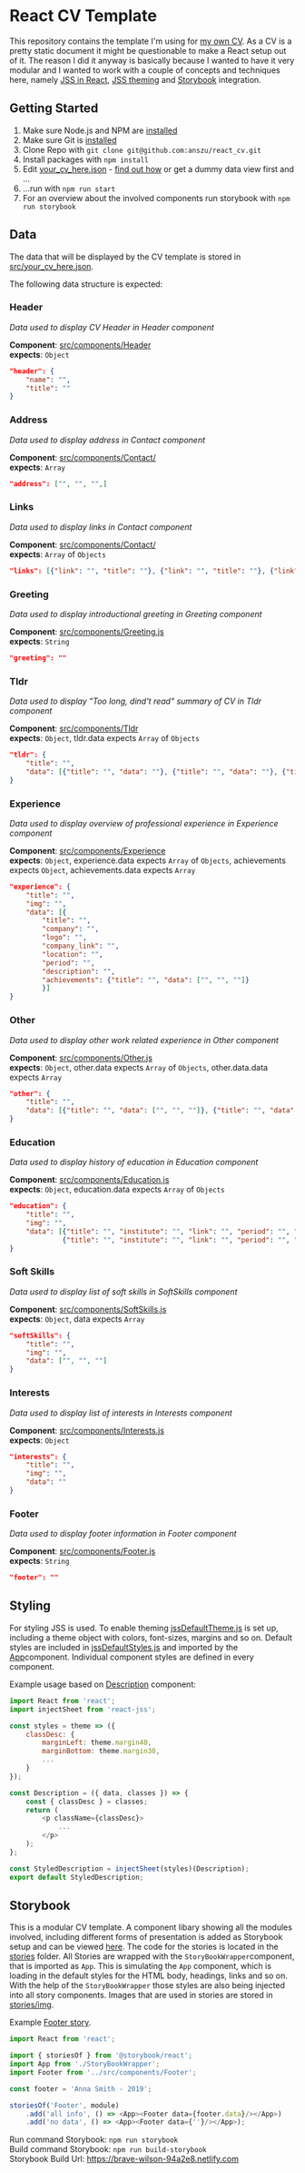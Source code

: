 # React CV Template

This repository contains the template I'm using for [my own CV](https://anszu.github.io/).
As a CV is a pretty static document it might be questionable to make a React setup out of it. The reason I did it anyway is basically because I wanted to have it very modular and I wanted to work with a couple of concepts and techniques here, namely [JSS in React](https://cssinjs.org/react-jss), [JSS theming](https://cssinjs.org/react-jss/?v=v10.0.0-alpha.23#theming) and [Storybook](https://storybook.js.org/docs/guides/guide-react/) integration.

## Getting Started

1. Make sure Node.js and NPM are [installed](https://nodejs.org/en/download/) 
2. Make sure Git is [installed](https://git-scm.com/book/en/v2/Getting-Started-Installing-Git)
3. Clone Repo with ```git clone git@github.com:anszu/react_cv.git```
4. Install packages with ```npm install```
5. Edit [your_cv_here.json](https://github.com/anszu/react_cv/blob/master/src/your_cv_here.json) - [find out how](https://github.com/anszu/react_cv/blob/master/README.md#data) or get a dummy data view first and ...
6. ...run with ```npm run start```
7. For an overview about the involved components run storybook with ```npm run storybook```

## Data

The data that will be displayed by the CV template is stored in [src/your_cv_here.json](https://github.com/anszu/react_cv/blob/master/src/your_cv_here.json).

The following data structure is expected:

### Header

_Data used to display CV Header in Header component_

**Component**: [src/components/Header](https://github.com/anszu/react_cv/blob/master/src/components/Header.js)   
**expects**: ```Object```

```json
"header": {
    "name": "",
    "title": ""
}
```

### Address

_Data used to display address in Contact component_

**Component**: [src/components/Contact/](https://github.com/anszu/react_cv/blob/master/src/components/Contact/)   
**expects**: ```Array```

```json
"address": ["", "", "",]
```

### Links

_Data used to display links in Contact component_

**Component**: [src/components/Contact/](https://github.com/anszu/react_cv/blob/master/src/components/Contact/)  
**expects**: ```Array``` of ```Objects```

```json
"links": [{"link": "", "title": ""}, {"link": "", "title": ""}, {"link": "", "title": ""}]
```

### Greeting

_Data used to display introductional greeting in Greeting component_

**Component**: [src/components/Greeting.js](https://github.com/anszu/react_cv/blob/master/src/components/Greeting.js)  
**expects**: ```String```

```json
"greeting": ""
```

### Tldr

_Data used to display "Too long, dind't read" summary of CV in Tldr component_

**Component**: [src/components/Tldr](https://github.com/anszu/react_cv/blob/master/src/components/Tldr/)  
**expects**: ```Object```, tldr.data expects ```Array``` of ```Objects```

```json
"tldr": {
    "title": "",
    "data": [{"title": "", "data": ""}, {"title": "", "data": ""}, {"title": "", "data": ""}]
}
```

### Experience

_Data used to display overview of professional experience in Experience component_

**Component**: [src/components/Experience](https://github.com/anszu/react_cv/blob/master/src/components/Experience/)  
**expects**: ```Object```, experience.data expects ```Array``` of ```Objects```, achievements expects ```Object```, achievements.data expects ```Array``` 

```json
"experience": {
    "title": "",
    "img": "",
    "data": [{
        "title": "",
        "company": "",
        "logo": "",
        "company_link": "",
        "location": "",
        "period": "",
        "description": "",
        "achievements": {"title": "", "data": ["", "", ""]}
        }]
}
```

### Other

_Data used to display other work related experience in Other component_

**Component**: [src/components/Other.js](https://github.com/anszu/react_cv/blob/master/src/components/Other.js)  
**expects**: ```Object```, other.data expects ```Array``` of ```Objects```, other.data.data expects ```Array```

```json
"other": {
    "title": "",
    "data": [{"title": "", "data": ["", "", ""]}, {"title": "", "data": ["", "", ""]}]
}
```

### Education

_Data used to display history of education in Education component_

**Component**: [src/components/Education.js](https://github.com/anszu/react_cv/blob/master/src/components/Education.js)  
**expects**: ```Object```, education.data expects ```Array``` of ```Objects```

```json
"education": {
    "title": "",
    "img": "",
    "data": [{"title": "", "institute": "", "link": "", "period": "", "location": ""},
             {"title": "", "institute": "", "link": "", "period": "", "location": ""}]
}
```

### Soft Skills

_Data used to display list of soft skills in SoftSkills component_

**Component**: [src/components/SoftSkills.js](https://github.com/anszu/react_cv/blob/master/src/components/SoftSkills.js)  
**expects**: ```Object```, data expects ```Array```

```json
"softSkills": {
    "title": "",
    "img": "",
    "data": ["", "", ""]
}
```

### Interests

_Data used to display list of interests in Interests component_

**Component**: [src/components/Interests.js](https://github.com/anszu/react_cv/blob/master/src/components/Interests.js)  
**expects**: ```Object```

```json
"interests": {
    "title": "",
    "img": "",
    "data": ""
}
```

### Footer

_Data used to display footer information in Footer component_

**Component**: [src/components/Footer.js](https://github.com/anszu/react_cv/blob/master/src/components/Footer.js)  
**expects**: ```String```

```json
"footer": ""
```

## Styling

For styling JSS is used.
To enable theming [jssDefaultTheme.js](https://github.com/anszu/react_cv/blob/master/src/jssDefaultTheme.js) is set up, including a theme object with colors, font-sizes, margins and so on. Default styles are included in [jssDefaultStyles.js](https://github.com/anszu/react_cv/blob/master/src/jssDefaultStyles.js) and imported by the [App](https://github.com/anszu/react_cv/blob/master/src/components/index.js)component.
Individual component styles are defined in every component.

Example usage based on [Description](https://github.com/anszu/react_cv/blob/master/src/components/Shared/Description.js) component:

```javascript
import React from 'react';
import injectSheet from 'react-jss';

const styles = theme => ({
    classDesc: {
        marginLeft: theme.margin40,
        marginBottom: theme.margin30,
        ...
    }
});

const Description = ({ data, classes }) => {
    const { classDesc } = classes;
    return (
        <p className={classDesc}>
            ...
        </p>
    );
};

const StyledDescription = injectSheet(styles)(Description);
export default StyledDescription;
```

## Storybook

This is a modular CV template. A component libary showing all the modules involved, including different forms of presentation is added as Storybook setup and can be viewed [here](https://brave-wilson-94a2e8.netlify.com).
The code for the stories is located in the [stories](https://github.com/anszu/react_cv/tree/master/stories) folder.
All Stories are wrapped with the ```StoryBookWrapper```component, that is imported as ```App```. This is simulating the ```App``` component, which is loading in the default styles for the HTML body, headings, links and so on. With the help of the ```StoryBookWrapper``` those styles are also being injected into all story components.
Images that are used in stories are stored in [stories/img](https://github.com/anszu/react_cv/tree/master/stories/img).

Example [Footer story](https://github.com/anszu/react_cv/blob/master/stories/footer.stories.js).

```javascript
import React from 'react';

import { storiesOf } from '@storybook/react';
import App from './StoryBookWrapper';
import Footer from '../src/components/Footer';

const footer = 'Anna Smith - 2019';

storiesOf('Footer', module)
    .add('all info', () => <App><Footer data={footer.data}/></App>)
    .add('no data', () => <App><Footer data={''}/></App>);
```

Run command Storybook: ```npm run storybook```  
Build command Storybook: ```npm run build-storybook```    
Storybook Build Url: https://brave-wilson-94a2e8.netlify.com


